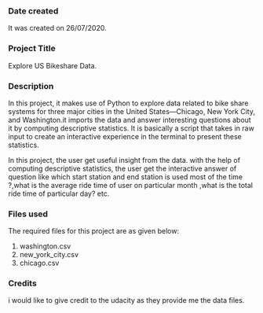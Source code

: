 ### Date created
It was created on 26/07/2020.

### Project Title
Explore US Bikeshare Data.

### Description

In this project, it makes use of Python to explore data related to bike share systems for three major cities in the United States—Chicago, New York City, and Washington.it imports the data and answer interesting questions about it by computing descriptive statistics. It is basically a script that takes in raw input to create an interactive experience in the terminal to present these statistics.

In this project, the user get useful insight from the data. with the help of computing descriptive statistics, the user get the interactive answer of question like which start station and end station is used most of the time ?,what is the average ride time of user on particular month ,what is the total ride time of particular day? etc.


### Files used
The required files for this project are as given below:

1. washington.csv
2. new_york_city.csv
3. chicago.csv

### Credits
i would like to give credit to the udacity as they provide me the data files.
